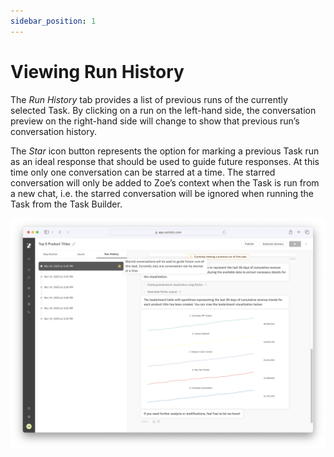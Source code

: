 ```yaml
---
sidebar_position: 1
---
```


# Viewing Run History

The *Run* *History* tab provides a list of previous runs of the currently selected Task. By clicking on a run on the left-hand side, the conversation preview on the right-hand side will change to show that previous run’s conversation history.

The *Star* icon button represents the option for marking a previous Task run as an ideal response that should be used to guide future responses. At this time only one conversation can be starred at a time. The starred conversation will only be added to Zoe’s context when the Task is run from a new chat, i.e. the starred conversation will be ignored when running the Task from the Task Builder.

![starred-conversation](../assets/agentic-tasks/starred-conversation.png)